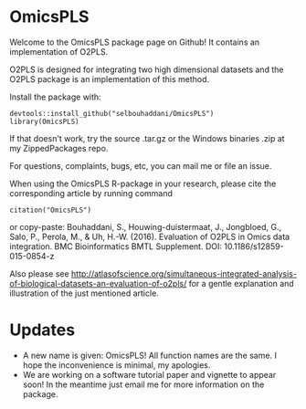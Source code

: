 # OmicsPLS

Welcome to the OmicsPLS package page on Github! It contains an implementation of O2PLS.

O2PLS is designed for integrating two high dimensional datasets and the O2PLS package is an implementation of this method.

Install the package with:

    devtools::install_github("selbouhaddani/OmicsPLS")
    library(OmicsPLS)

If that doesn't work, try the source .tar.gz or the Windows binaries .zip at my ZippedPackages repo.

For questions, complaints, bugs, etc, you can mail me or file an issue.

When using the OmicsPLS R-package in your research, please cite the corresponding article by running command 

    citation("OmicsPLS")

or copy-paste:
Bouhaddani, S., Houwing-duistermaat, J., Jongbloed, G., Salo, P., Perola, M., & Uh, H.-W. (2016). Evaluation of O2PLS in Omics data integration. BMC Bioinformatics BMTL Supplement. DOI: 10.1186/s12859-015-0854-z

Also please see http://atlasofscience.org/simultaneous-integrated-analysis-of-biological-datasets-an-evaluation-of-o2pls/ for a gentle explanation and illustration of the just mentioned article.

# Updates

- A new name is given: OmicsPLS! All function names are the same. I hope the inconvenience is minimal, my apologies.
- We are working on a software tutorial paper and vignette to appear soon! In the meantime just email me for more information on the package.
